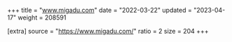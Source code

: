 +++
title = "www.migadu.com"
date = "2022-03-22"
updated = "2023-04-17"
weight = 208591

[extra]
source = "https://www.migadu.com/"
ratio = 2
size = 204
+++
